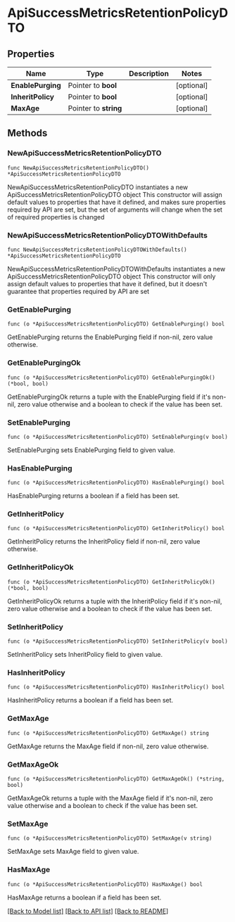 # ApiSuccessMetricsRetentionPolicyDTO

## Properties

Name | Type | Description | Notes
------------ | ------------- | ------------- | -------------
**EnablePurging** | Pointer to **bool** |  | [optional] 
**InheritPolicy** | Pointer to **bool** |  | [optional] 
**MaxAge** | Pointer to **string** |  | [optional] 

## Methods

### NewApiSuccessMetricsRetentionPolicyDTO

`func NewApiSuccessMetricsRetentionPolicyDTO() *ApiSuccessMetricsRetentionPolicyDTO`

NewApiSuccessMetricsRetentionPolicyDTO instantiates a new ApiSuccessMetricsRetentionPolicyDTO object
This constructor will assign default values to properties that have it defined,
and makes sure properties required by API are set, but the set of arguments
will change when the set of required properties is changed

### NewApiSuccessMetricsRetentionPolicyDTOWithDefaults

`func NewApiSuccessMetricsRetentionPolicyDTOWithDefaults() *ApiSuccessMetricsRetentionPolicyDTO`

NewApiSuccessMetricsRetentionPolicyDTOWithDefaults instantiates a new ApiSuccessMetricsRetentionPolicyDTO object
This constructor will only assign default values to properties that have it defined,
but it doesn't guarantee that properties required by API are set

### GetEnablePurging

`func (o *ApiSuccessMetricsRetentionPolicyDTO) GetEnablePurging() bool`

GetEnablePurging returns the EnablePurging field if non-nil, zero value otherwise.

### GetEnablePurgingOk

`func (o *ApiSuccessMetricsRetentionPolicyDTO) GetEnablePurgingOk() (*bool, bool)`

GetEnablePurgingOk returns a tuple with the EnablePurging field if it's non-nil, zero value otherwise
and a boolean to check if the value has been set.

### SetEnablePurging

`func (o *ApiSuccessMetricsRetentionPolicyDTO) SetEnablePurging(v bool)`

SetEnablePurging sets EnablePurging field to given value.

### HasEnablePurging

`func (o *ApiSuccessMetricsRetentionPolicyDTO) HasEnablePurging() bool`

HasEnablePurging returns a boolean if a field has been set.

### GetInheritPolicy

`func (o *ApiSuccessMetricsRetentionPolicyDTO) GetInheritPolicy() bool`

GetInheritPolicy returns the InheritPolicy field if non-nil, zero value otherwise.

### GetInheritPolicyOk

`func (o *ApiSuccessMetricsRetentionPolicyDTO) GetInheritPolicyOk() (*bool, bool)`

GetInheritPolicyOk returns a tuple with the InheritPolicy field if it's non-nil, zero value otherwise
and a boolean to check if the value has been set.

### SetInheritPolicy

`func (o *ApiSuccessMetricsRetentionPolicyDTO) SetInheritPolicy(v bool)`

SetInheritPolicy sets InheritPolicy field to given value.

### HasInheritPolicy

`func (o *ApiSuccessMetricsRetentionPolicyDTO) HasInheritPolicy() bool`

HasInheritPolicy returns a boolean if a field has been set.

### GetMaxAge

`func (o *ApiSuccessMetricsRetentionPolicyDTO) GetMaxAge() string`

GetMaxAge returns the MaxAge field if non-nil, zero value otherwise.

### GetMaxAgeOk

`func (o *ApiSuccessMetricsRetentionPolicyDTO) GetMaxAgeOk() (*string, bool)`

GetMaxAgeOk returns a tuple with the MaxAge field if it's non-nil, zero value otherwise
and a boolean to check if the value has been set.

### SetMaxAge

`func (o *ApiSuccessMetricsRetentionPolicyDTO) SetMaxAge(v string)`

SetMaxAge sets MaxAge field to given value.

### HasMaxAge

`func (o *ApiSuccessMetricsRetentionPolicyDTO) HasMaxAge() bool`

HasMaxAge returns a boolean if a field has been set.


[[Back to Model list]](../README.md#documentation-for-models) [[Back to API list]](../README.md#documentation-for-api-endpoints) [[Back to README]](../README.md)


